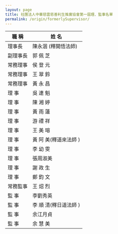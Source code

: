 ```yaml
---
layout: page
title: 社團法人中華慈雲慈善利生推廣協會第一屆理、監事名單
permalink: /origin/formerlySupervisor/
---
```


| 職   稱 | 姓     名 |
| ------| ------ |
| 理事長 | 陳永涸 (釋開悟法師) |
| 副理事長 | 郭 佩 芝 |
| 常務理事 | 侯 登 元 |
| 常務理事 | 王 翠 鈴 |
| 常務理事 | 黃 永 昌 |
| 理   事 | 吳 連 魁 |
| 理   事 | 陳 湘 婷 |
| 理   事 | 黃 雨 蓮 |
| 理   事 | 游 禮 祥 |
| 理   事 | 王 美 瑢 |
| 理   事 | 黃 阿 美(釋道來法師 ) |
| 理   事 | 李 幼 雯 |
| 理   事 | 張周淑美 |
| 理   事 | 謝 政 生 |
| 理   事 | 鄭 鈞 文 |
| 常務監事 | 王 炤 烈 |
| 監   事 | 李劉秀英 |
| 監   事 | 李 順 清(釋日道法師 ) |
| 監   事 | 余江月貞 |
| 監   事 | 余 慧 美 |
